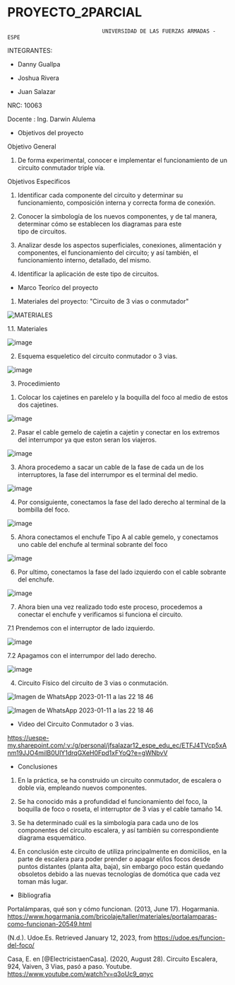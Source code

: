 # PROYECTO_2PARCIAL
                                  UNIVERSIDAD DE LAS FUERZAS ARMADAS - ESPE

INTEGRANTES:

* Danny Guallpa

* Joshua Rivera

* Juan Salazar

NRC: 10063

Docente : Ing. Darwin Alulema

* Objetivos del proyecto

Objetivo General

1. De forma experimental, conocer e implementar el funcionamiento de un circuito conmutador triple vía.

Objetivos Especificos

1. Identificar cada componente del circuito y determinar su funcionamiento, composición interna y correcta forma de conexión.

2. Conocer la simbología de los nuevos componentes, y de tal manera, determinar cómo se establecen los diagramas para este tipo de circuitos.

3. Analizar desde los aspectos superficiales, conexiones, alimentación y componentes, el funcionamiento del circuito; y así también, el funcionamiento interno, detallado, del mismo.

4. Identificar la aplicación de este tipo de circuitos.

* Marco Teoríco del proyecto 

1) Materiales del proyecto: "Circuito de 3 vias o conmutador" 

![MATERIALES](https://user-images.githubusercontent.com/116821649/211951887-54e70fa9-1376-417c-8bf3-51367f159ac8.png)

1.1. Materiales 

![image](https://user-images.githubusercontent.com/116821649/211952451-9ea5ded4-f4cb-4bbe-b400-b46bcb8cabe7.png)

2) Esquema esqueletico del circuito conmutador o 3 vias.

![image](https://user-images.githubusercontent.com/116821649/211702284-95e71993-e516-4c21-b35c-e6bae5911743.png)

3) Procedimiento 

1. Colocar los cajetines en parelelo y la boquilla del foco al medio de estos dos cajetines.

![image](https://user-images.githubusercontent.com/116821649/211955293-5b0511af-127e-4555-a5fa-3814457542a1.png)

2. Pasar el cable gemelo de cajetin a cajetin y conectar en los extremos del interrumpor ya que eston seran los viajeros.

![image](https://user-images.githubusercontent.com/116821649/211955564-389b3c2b-bb16-4934-b8f4-b9b1020028a1.png)

3. Ahora procedemo a sacar un cable de la fase de cada un de los interruptores, la fase del interrumpor es el terminal del medio.

![image](https://user-images.githubusercontent.com/116821649/211955890-e9456532-c5da-4f32-9c25-95b80a6a8d8c.png)

4. Por consiguiente, conectamos la fase del lado derecho al terminal de la bombilla del foco.

![image](https://user-images.githubusercontent.com/116821649/211956100-c43d0ddc-e202-426e-b309-87929a2125f6.png)

5. Ahora conectamos el enchufe Tipo A al cable gemelo, y conectamos uno cable del enchufe al terminal sobrante del foco 

![image](https://user-images.githubusercontent.com/116821649/211956502-4e6f372e-fb58-477f-a2cf-21685c9fcda1.png)

6. Por ultimo, conectamos la fase del lado izquierdo con el cable sobrante del enchufe. 

![image](https://user-images.githubusercontent.com/116821649/211956666-9520c139-d9b6-45cf-9b13-4700e01a6484.png)

7. Ahora bien una vez realizado todo este proceso, procedemos a conectar el enchufe y verificamos si funciona el circuito.

7.1 Prendemos con el interruptor de lado izquierdo.

![image](https://user-images.githubusercontent.com/116821649/211956805-67322584-56f3-49eb-8315-eaaecb551aa9.png)

7.2 Apagamos con el interrumpor del lado derecho.

![image](https://user-images.githubusercontent.com/116821649/211956980-1086fad0-0878-40c0-8376-78c9b821de28.png)

4) Circuito Físico del circuito de 3 vias o conmutación.

![Imagen de WhatsApp 2023-01-11 a las 22 18 46](https://user-images.githubusercontent.com/116821649/211969124-ffc57c78-a2ac-4c0c-867c-e7377bb4d7d0.jpg)

![Imagen de WhatsApp 2023-01-11 a las 22 18 46](https://user-images.githubusercontent.com/116821649/211969135-0d8c7178-36fc-4a1a-95a5-ab8f96f96e7c.jpg)

* Video del Circuito Conmutador o 3 vias.

https://uespe-my.sharepoint.com/:v:/g/personal/jfsalazar12_espe_edu_ec/ETFJ4TVcp5xAnm19JJO4miIB0UlY1drqGXeH0Fpd1xFYoQ?e=gWNbvV

* Conclusiones 

1. En la práctica, se ha construido un circuito conmutador, de escalera o doble vía, empleando nuevos componentes.

2. Se ha conocido más a profundidad el funcionamiento del foco, la boquilla de foco o roseta, el interruptor de 3 vías y el cable tamaño 14.

3. Se ha determinado cuál es la simbología para cada uno de los componentes del circuito escalera, y así también su correspondiente diagrama esquemático.

4. En conclusión este circuito de utiliza principalmente en domicilios, en la parte de escalera para poder prender o apagar el/los focos desde puntos distantes (planta alta, baja), sin embargo poco están quedando obsoletos debido a las nuevas tecnologías de domótica que cada vez toman más lugar.

* Bibliografia 

Portalámparas, qué son y cómo funcionan. (2013, June 17). Hogarmania. https://www.hogarmania.com/bricolaje/taller/materiales/portalamparas-como-funcionan-20549.html

(N.d.). Udoe.Es. Retrieved January 12, 2023, from https://udoe.es/funcion-del-foco/

Casa, E. en [@ElectricistaenCasa]. (2020, August 28). Circuito Escalera, 924, Vaiven, 3 Vias, pasó a paso. Youtube. https://www.youtube.com/watch?v=q3oUc9_qnyc






